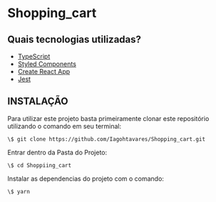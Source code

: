 # Shopping_cart


## Quais tecnologias utilizadas?

- [TypeScript](https://www.typescriptlang.org/)
- [Styled Components](https://styled-components.com/)
- [Create React App](https://create-react-app.dev/)
- [Jest](https://jestjs.io/)


## INSTALAÇÃO

Para utilizar este projeto basta primeiramente clonar este repositório utilizando o comando em seu terminal:
```
\$ git clone https://github.com/Iagohtavares/Shopping_cart.git
```

Entrar dentro da Pasta do Projeto:
```
\$ cd Shoppiing_cart
```

Instalar as dependencias do projeto com o comando:
```
\$ yarn
```
